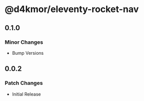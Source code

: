 # @d4kmor/eleventy-rocket-nav

## 0.1.0

### Minor Changes

- Bump Versions

## 0.0.2

### Patch Changes

- Initial Release
